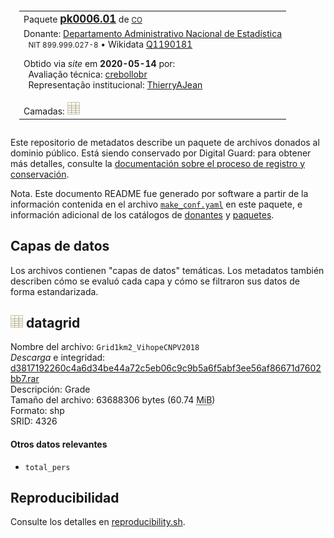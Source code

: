 <aside>
<table align="right" style="padding: 1em">
<tr><td>Paquete <a target="_git" title="Enlace canónico a git para este paquete." href="http://git.digital-guard.org/preserv-CO/blob/main/data/_pk0006.01"><big><b>pk0006.01</b></big></a> de <small><a target="_osmcodes" title="Jurisdicción" href="https://osm.codes/CO">CO</a></small>
</td></tr>
<tr><td>
Donante: <a rel="external" target="_doador" href="https://www.dane.gov.co/">Departamento Administrativo Nacional de Estadística</a>
<br/>&nbsp; <small>NIT 899.999.027-8</small> • Wikidata <a rel="external" target="_doador" title="Enlace del descriptor Wikidata del donante" href="https://www.wikidata.org/wiki/Q1190181">Q1190181</a></small><br/>

Obtido via <i>site</i> em <b>2020-05-14</b> por:
<br/>&nbsp; Avaliação técnica: <a rel="external" target="_gitPerson" title="Usuario de Git" href="https://github.com/crebollobr">crebollobr</a>
<br/>&nbsp; Representação institucional: <a rel="external" target="_gitPerson" title="Usuario de" href="https://github.com/ThierryAJean">ThierryAJean</a><br/>
</td></tr>
<tr><td>Camadas: <a title="datagrid" href="#-datagrid"><img src="https://raw.githubusercontent.com/digital-guard/preserv/main/docs/assets/layerIcon-datagrid.png" alt="datagrid" width="20"/></a> </td></tr>

</table>
</aside>

<section>

Este repositorio de metadatos describe un paquete de archivos donados al dominio público. Está siendo conservado por Digital Guard: para obtener más detalles, consulte la [documentación sobre el proceso de registro y conservación](https://wiki.addressforall.org/doc/Documentação_Digital-guard).

Nota. Este documento README fue generado por software a partir de la información contenida en el archivo [`make_conf.yaml`](http://git.digital-guard.org/preserv-CO/blob/main/data/_pk0006.01/make_conf.yaml) en este paquete, e información adicional de los catálogos de [donantes](https://git.digital-guard.org/preserv-BR/blob/main/data/donor.csv) y [paquetes](https://git.digital-guard.org/preserv-BR/blob/main/data/donatedPack.csv).

# Capas de datos

Los archivos contienen "capas de datos" temáticas. Los metadatos también describen cómo se evaluó cada capa y cómo se filtraron sus datos de forma estandarizada.

## <img src="https://raw.githubusercontent.com/digital-guard/preserv/main/docs/assets/layerIcon-datagrid.png" alt="datagrid" width="20"/> datagrid

Nombre del archivo: `Grid1km2_VihopeCNPV2018`<br/>*Descarga* e integridad: [d3817192260c4a6d34be44a72c5eb06c9c9b5a6f5abf3ee56af86671d7602bb7.rar](http://dl.digital-guard.org/d3817192260c4a6d34be44a72c5eb06c9c9b5a6f5abf3ee56af86671d7602bb7.rar)<br/>Descripción: Grade<br/>Tamaño del archivo: 63688306 bytes (60.74 <abbr title="mebibyte">MiB</abbr>)<br/>Formato: shp<br/>SRID: 4326

#### Otros datos relevantes
* `total_pers`

</section>
<section>

# Reproducibilidad

Consulte los detalles en [reproducibility.sh](http://git.digital-guard.org/preserv-CO/blob/main/data/_pk0006.01/reproducibility.sh).

</section>

